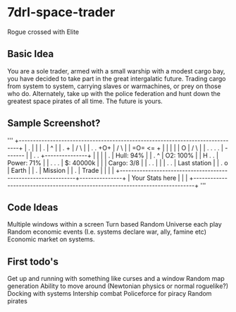 7drl-space-trader
=================

Rogue crossed with Elite

## Basic Idea

You are a sole trader, armed with a small warship with a modest cargo bay, you have decided to take part in the great intergalatic future.
Trading cargo from system to system, carrying slaves or warmachines, or prey on those who do.  Alternately, take up with the police federation and hunt down the greatest space pirates of all time.  The future is yours.

## Sample Screenshot?

'''
+------------------------------------------------------------------------------+
|  .                                                           |               |
|                                .                             |       ^       |
|                .                              +              |      / \      |
|                                    .      .  +O+             |     /   \     |
|       =O=             <=                      +              |    |     |    |
|                            O                                 |    /     \    |
|                 .                  .     .      .            |    -------    |
|      .              .                                        +---------------+
|                                                              |               |
|                             .                                | Hull:  94%    |
|                     .      ^                                 | O2:   100%    |
|                            H             .          .        | Power: 71%    |
|         .                    .     .                         | $:  40000k    |
|                                                              | Cargo: 3/8    |
|                    .                          .              |               |
| .                                          .                 | Last station  |
|                                        .          o          |        Earth  |
|             .                                                | Mission       |
|                                     .                        |        Trade  |
|                                                              |               |
+--------------------------------------------------------------+---------------+
| Your Stats here                                                              |
|                                                                              |
+------------------------------------------------------------------------------+
'''

## Code Ideas

Multiple windows within a screen
Turn based
Random Universe each play
Random economic events (I.e. systems declare war, ally, famine etc)
Economic market on systems.

## First todo's

Get up and running with something like curses and a window
Random map generation
Ability to move around (Newtonian physics or normal roguelike?)
Docking with systems
Intership combat
Policeforce for piracy
Random pirates

